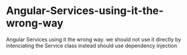# Angular-Services-using-it-the-wrong-way
Angular Services using it the wrong way.   we should not use it directly by intenciating the Service class instead should use dependency injection
